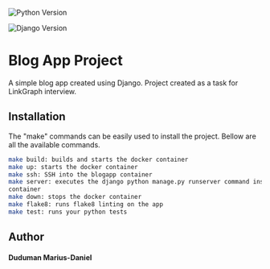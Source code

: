 ![Python Version](https://img.shields.io/badge/Python-3.10-red)

![Django Version](https://img.shields.io/badge/Django-3.1-orange)
# Blog App Project

A simple blog app created using Django. Project created as a task for LinkGraph interview.

## Installation

The "make" commands can be easily used to install the project. Bellow are all the available commands.

```bash
make build: builds and starts the docker container
make up: starts the docker container
make ssh: SSH into the blogapp container
make server: executes the django python manage.py runserver command inside the running blogapp
container
make down: stops the docker container
make flake8: runs flake8 linting on the app
make test: runs your python tests
```

## Author
#### Duduman Marius-Daniel
